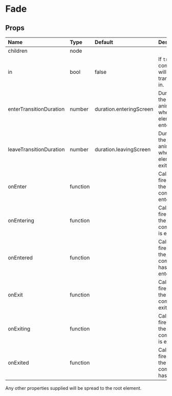 Fade
====



Props
-----

| Name | Type | Default | Description |
|:-----|:-----|:--------|:------------|
| children | node |  |  |
| in | bool | false | If `true`, the component will transition in. |
| enterTransitionDuration | number | duration.enteringScreen | Duration of the animation when the element is entering. |
| leaveTransitionDuration | number | duration.leavingScreen | Duration of the animation when the element is exiting. |
| onEnter | function |  | Callback fired before the component enters. |
| onEntering | function |  | Callback fired when the component is entering. |
| onEntered | function |  | Callback fired when the component has entered. |
| onExit | function |  | Callback fired before the component exits. |
| onExiting | function |  | Callback fired when the component is exiting. |
| onExited | function |  | Callback fired when the component has exited. |

Any other properties supplied will be spread to the root element.
